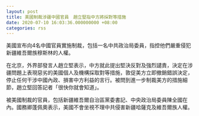 ```yaml
---
layout: post
title: 美國制裁涉疆中國官員　趙立堅指中方將採對等措施
date: 2020-07-10 16:03:36.000000000 +08:00
categories: rss
---
```


美國宣布向4名中國官員實施制裁，包括一名中共政治局委員，指控他們嚴重侵犯新疆維吾爾族穆斯林的人權。

在北京，外界部發言人趙立堅表示，中方就此提出堅決反對及強烈譴責，決定在涉疆問題上表現惡劣的美國個人及機構採取對等措施，敦促美方立即撤銷錯誤決定，停止任何干涉中國內政、損害中方利益的言行。被問到進一步制裁美方的措施細節，趙立堅回答記者「很快你就會知道」。

被美國制裁的官員，包括新疆維吾爾自治區黨委書記、中央政治局委員陳全國在內。國務卿蓬佩奧表示，美國不會坐視不理中共侵害新疆哈薩克及維吾爾族人權。
